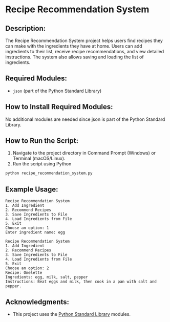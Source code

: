 # Recipe Recommendation System

## Description:
The Recipe Recommendation System project helps users find recipes they can make with the ingredients they have at home. Users can add ingredients to their list, receive recipe recommendations, and view detailed instructions. The system also allows saving and loading the list of ingredients.

## Required Modules:
- `json` (part of the Python Standard Library)

## How to Install Required Modules:
No additional modules are needed since json is part of the Python Standard Library.

## How to Run the Script:
1. Navigate to the project directory in Command Prompt (Windows) or Terminal (macOS/Linux).
2. Run the script using Python
```sh
python recipe_recommendation_system.py
```
## Example Usage:
```vbnet
Recipe Recommendation System
1. Add Ingredient
2. Recommend Recipes
3. Save Ingredients to File
4. Load Ingredients from File
5. Exit
Choose an option: 1
Enter ingredient name: egg

Recipe Recommendation System
1. Add Ingredient
2. Recommend Recipes
3. Save Ingredients to File
4. Load Ingredients from File
5. Exit
Choose an option: 2
Recipe: Omelette
Ingredients: egg, milk, salt, pepper
Instructions: Beat eggs and milk, then cook in a pan with salt and pepper.
```
## Acknowledgments:
- This project uses the [Python Standard Library](https://docs.python.org/3/library/) modules.